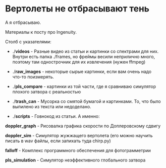 # Вертолеты не отбрасывают тень
А я отбрасываю.

Материалы к посту про Ingenuity. 

Столб с указателями:
* ./**videos** - Разные видео из статьи и картинки со спектрами для них. Внутри есть папка ./frames, но фреймы весили неприлично много, поэтому там однострочник для их извлечения (нужен ffmpeg)
* ./**raw_images** - некоторые сырые картинки, если вам очень надо что-то поизмерять.

* ./**pls_compare** - картинки из той части, где я сравниваю симулятор плохого затвора с реальностью

* ./**trash_can** - Мусорка со смятой бумагой и картинками. То, что было выпилено из текста или недоделано.
 
* ./**scripts** - Говнокод из статьи. А именно:

 **doppler_graph** - Рисовалка графика скорости по Доплеровскому сдвигу
 
**doppler_sim** - Симулятор жужжащего вертолета (его можно научить писать в wav файлы, если запихать туда chirp.py)

**falloff** - Комплекс программного обеспечения для фотограмметрии

**pls_simulation** - Симулятор неэффективного глобального затвора
